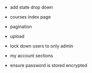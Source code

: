- add state drop down
- courses index page
- pagination

- upload

- lock down users to only admin
- my account sections
- ensure password is stored encrypted
